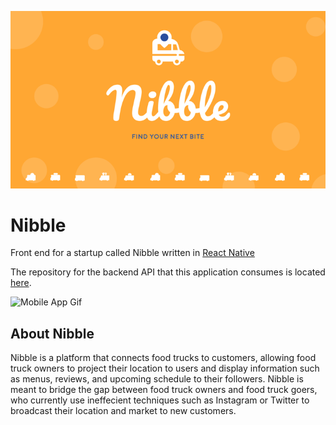 ![Front Page](https://github.com/cchyung/nibble/blob/master/media/front-page.png)

# Nibble
Front end for a startup called Nibble written in [React Native](https://github.com/facebook/react-native)

The repository for the backend API that this application consumes is located [here](https://github.com/cchyung/nibble-backend).

![Mobile App Gif](https://github.com/cchyung/nibble/blob/master/media/customer-flow.gif)

## About Nibble
Nibble is a platform that connects food trucks to customers, allowing food truck owners to project their location to users and display information such as menus, reviews, and upcoming schedule to their followers. Nibble is meant to bridge the gap between food truck owners and food truck goers, who currently use ineffecient techniques such as Instagram or Twitter to broadcast their location and market to new customers.
